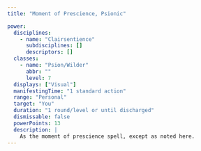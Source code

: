 ```yaml
---
title: "Moment of Prescience, Psionic"

power:
  disciplines:
    - name: "Clairsentience"
      subdisciplines: []
      descriptors: []
  classes:
    - name: "Psion/Wilder"
      abbr: ""
      level: 7
  displays: ["Visual"]
  manifestingTime: "1 standard action"
  range: "Personal"
  target: "You"
  duration: "1 round/level or until discharged"
  dismissable: false
  powerPoints: 13
  description: |
    As the moment of prescience spell, except as noted here.
---
```

